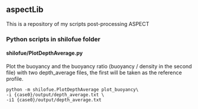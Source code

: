 ## aspectLib

This is a repository of my scripts post-processing ASPECT

### Python scripts in shilofue folder

#### shilofue/PlotDepthAverage.py

Plot the buoyancy and the buoyancy ratio (buoyancy / density in the second file)
with two depth_average files, the first will be taken as the reference profile.

    python -m shilofue.PlotDepthAverage plot_buoyancy\
    -i {case0}/output/depth_average.txt \
    -i1 {case0}/output/depth_average.txt
